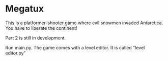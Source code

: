 # Megatux

This is a platformer-shooter game where evil snowmen invaded Antarctica. You have to liberate
the continent!

Part 2 is still in development.

Run main.py.
The game comes with a level editor. It is called "level editor.py"